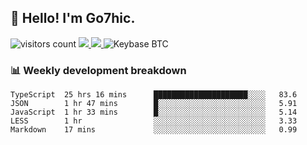 ## 👋 Hello! I'm Go7hic.

 ![visitors count](https://visitors-by-url-pls-dont-use-this-in-your-repo.vercel.app/Go7hic-github-readme)
 <a href="https://twitter.com/Go7hic">
    <img src="https://img.shields.io/badge/-@Go7hic-1ca0f1?style=flat-square&labelColor=1ca0f1&logo=twitter&logoColor=white&link=https://twitter.com/Go7hic">
   <a/>
   <a href="mailto:gtfx0209@gmail.com">
    <img src="https://img.shields.io/badge/-gtfx0209@gmail.com-c14438?style=flat-square&logo=Gmail&logoColor=white&link=mailto:gtfx0209@gmail.com">
   <a/>
    ![Keybase BTC](https://img.shields.io/keybase/btc/Go7hic)
 <!--
🔭 I’m currently working
🌱 I’m currently learning
💬 Ask me about 
📫 How to reach me: 
⚡ Fun fact: 
-->
 <!--
![My Github Stats](https://github-readme-stats.vercel.app/api?username=Go7hic&show_icons=true&count_private=true)

-->

### 📊 Weekly development breakdown
<!--START_SECTION:waka-->
```text
TypeScript  25 hrs 16 mins      █████████████████████░░░░   83.6 
JSON        1 hr 47 mins        █░░░░░░░░░░░░░░░░░░░░░░░░   5.91 
JavaScript  1 hr 33 mins        █░░░░░░░░░░░░░░░░░░░░░░░░   5.14 
LESS        1 hr                ░░░░░░░░░░░░░░░░░░░░░░░░░   3.33 
Markdown    17 mins             ░░░░░░░░░░░░░░░░░░░░░░░░░   0.99
```
<!--END_SECTION:waka-->
    

